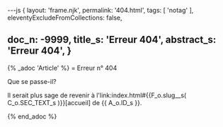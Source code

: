 ---js
{
  layout:    'frame.njk',
  permalink: '404.html',
  tags:      [ 'notag' ],
  eleventyExcludeFromCollections: false,

  doc_n: -9999,
  title_s:    'Erreur 404',
  abstract_s: 'Erreur 404',
}
---
{% _adoc 'Article' %}
= Erreur n° 404


Que se passe-il?

Il serait plus sage de revenir à l'link:index.html#{{F_o.slug__s( C_o.SEC_TEXT_s )}}[accueil] de {{ A_o.ID_s }}.

{% end_adoc %}
